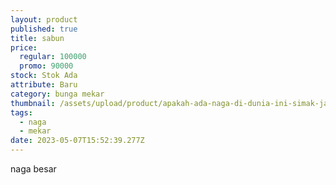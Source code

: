 ```yaml
---
layout: product
published: true
title: sabun
price:
  regular: 100000
  promo: 90000
stock: Stok Ada
attribute: Baru
category: bunga mekar
thumbnail: /assets/upload/product/apakah-ada-naga-di-dunia-ini-simak-jawabannya-g3wqz50mjm.jpg
tags:
  - naga
  - mekar
date: 2023-05-07T15:52:39.277Z
---
```

naga besar